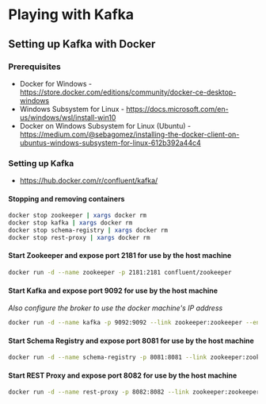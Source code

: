 # Playing with Kafka

## Setting up Kafka with Docker

### Prerequisites

* Docker for Windows - https://store.docker.com/editions/community/docker-ce-desktop-windows
* Windows Subsystem for Linux - https://docs.microsoft.com/en-us/windows/wsl/install-win10
* Docker on Windows Subsystem for Linux (Ubuntu) - https://medium.com/@sebagomez/installing-the-docker-client-on-ubuntus-windows-subsystem-for-linux-612b392a44c4

### Setting up Kafka

* https://hub.docker.com/r/confluent/kafka/

#### Stopping and removing containers

```bash
docker stop zookeeper | xargs docker rm
docker stop kafka | xargs docker rm
docker stop schema-registry | xargs docker rm
docker stop rest-proxy | xargs docker rm
```

#### Start Zookeeper and expose port 2181 for use by the host machine

```bash
docker run -d --name zookeeper -p 2181:2181 confluent/zookeeper
```

#### Start Kafka and expose port 9092 for use by the host machine

*Also configure the broker to use the docker machine's IP address*

```bash
docker run -d --name kafka -p 9092:9092 --link zookeeper:zookeeper --env KAFKA_ADVERTISED_HOST_NAME=[DOCKER_HOST_IP] confluent/kafka
```

#### Start Schema Registry and expose port 8081 for use by the host machine

```bash
docker run -d --name schema-registry -p 8081:8081 --link zookeeper:zookeeper --link kafka:kafka confluent/schema-registry
```

#### Start REST Proxy and expose port 8082 for use by the host machine

```bash
docker run -d --name rest-proxy -p 8082:8082 --link zookeeper:zookeeper --link kafka:kafka --link schema-registry:schema-registry confluent/rest-proxy
```
